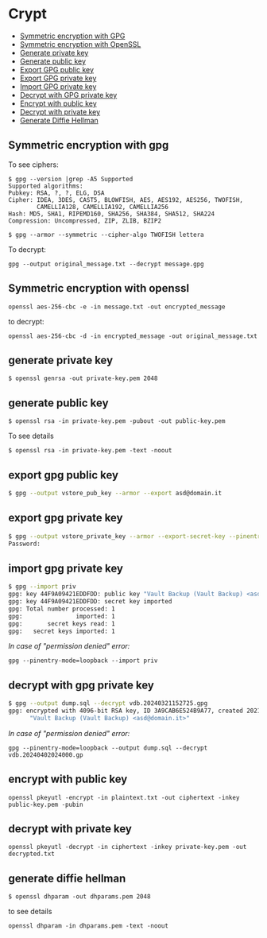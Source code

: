 # Crypt

- [Symmetric encryption with GPG](#symmetric-encryption-with-gpg)
- [Symmetric encryption with OpenSSL](#symmetric-encryption-with-openssl)
- [Generate private key](#generate-private-key)
- [Generate public key](#generate-public-key)
- [Export GPG public key](#export-gpg-public-key)
- [Export GPG private key](#export-gpg-private-key)
- [Import GPG private key](#import-gpg-private-key)
- [Decrypt with GPG private key](#decrypt-with-gpg-private-key)
- [Encrypt with public key](#encrypt-with-public-key)
- [Decrypt with private key](#decrypt-with-private-key)
- [Generate Diffie Hellman](#generate-diffie-hellman) 

## Symmetric encryption with gpg

To see ciphers:

```
$ gpg --version |grep -A5 Supported
Supported algorithms:
Pubkey: RSA, ?, ?, ELG, DSA
Cipher: IDEA, 3DES, CAST5, BLOWFISH, AES, AES192, AES256, TWOFISH,
        CAMELLIA128, CAMELLIA192, CAMELLIA256
Hash: MD5, SHA1, RIPEMD160, SHA256, SHA384, SHA512, SHA224
Compression: Uncompressed, ZIP, ZLIB, BZIP2
```


```
$ gpg --armor --symmetric --cipher-algo TWOFISH lettera
```

To decrypt:

```
gpg --output original_message.txt --decrypt message.gpg
```

## Symmetric encryption with openssl

```
openssl aes-256-cbc -e -in message.txt -out encrypted_message
```

to decrypt:

```
openssl aes-256-cbc -d -in encrypted_message -out original_message.txt
```

## generate private key

```
$ openssl genrsa -out private-key.pem 2048
```

## generate public key

```
$ openssl rsa -in private-key.pem -pubout -out public-key.pem
```

To see details

```
$ openssl rsa -in private-key.pem -text -noout
```

## export gpg public key

```bash
$ gpg --output vstore_pub_key --armor --export asd@domain.it
```

## export gpg private key

```bash
$ gpg --output vstore_private_key --armor --export-secret-key --pinentry-mode=loopback asd@domain.it
Password:
```

## import gpg private key

```bash
$ gpg --import priv
gpg: key 44F9A09421EDDFDD: public key "Vault Backup (Vault Backup) <asd@domain.it>" imported
gpg: key 44F9A09421EDDFDD: secret key imported
gpg: Total number processed: 1
gpg:               imported: 1
gpg:       secret keys read: 1
gpg:   secret keys imported: 1
```

*In case of "permission denied" error:*

```
gpg --pinentry-mode=loopback --import priv
```

## decrypt with gpg private key

```bash
$ gpg --output dump.sql --decrypt vdb.20240321152725.gpg
gpg: encrypted with 4096-bit RSA key, ID 3A9CAB6E524B9A77, created 2021-07-01
      "Vault Backup (Vault Backup) <asd@domain.it>"
```

*In case of "permission denied" error:*

```
gpg --pinentry-mode=loopback --output dump.sql --decrypt vdb.20240402024000.gp
```

## encrypt with public key

```
openssl pkeyutl -encrypt -in plaintext.txt -out ciphertext -inkey public-key.pem -pubin
```

## decrypt with private key

```
openssl pkeyutl -decrypt -in ciphertext -inkey private-key.pem -out decrypted.txt
```

## generate diffie hellman

```
$ openssl dhparam -out dhparams.pem 2048
```

to see details

```
openssl dhparam -in dhparams.pem -text -noout
```

